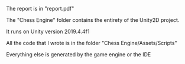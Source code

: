 The report is in "report.pdf"



The "Chess Engine" folder contains the entirety of the Unity2D project.

It runs on Unity version 2019.4.4f1

All the code that I wrote is in the folder "Chess Engine/Assets/Scripts"

Everything else is generated by the game engine or the IDE

